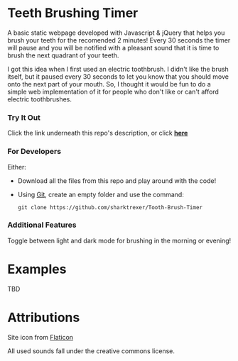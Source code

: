 # Teeth Brushing Timer
A basic static webpage developed with Javascript & jQuery that helps you brush your teeth for the recomended 2 minutes! 
Every 30 seconds the timer will pause and you will be notified with a pleasant sound that it is time to brush the next quadrant of your teeth. 

I got this idea when I first used an electric toothbrush. I didn't like the brush itself, but it paused every 30 seconds to let you know that you should move onto the next part of your mouth.
So, I thought it would be fun to do a simple web implementation of it for people who don't like or can't afford electric toothbrushes.

### Try It Out
Click the link underneath this repo's description, or click __[here](https://sharktrexer.github.io/Tooth-Brush-Timer/)__

### For Developers
Either:
- Download all the files from this repo and play around with the code!
- Using [Git](https://git-scm.com/downloads), create an empty folder and use the command:
  
  `git clone https://github.com/sharktrexer/Tooth-Brush-Timer`

### Additional Features
Toggle between light and dark mode for brushing in the morning or evening!

# Examples
TBD

# Attributions
Site icon from [Flaticon](https://www.flaticon.com/free-icons/toothbrush)

All used sounds fall under the creative commons license.
